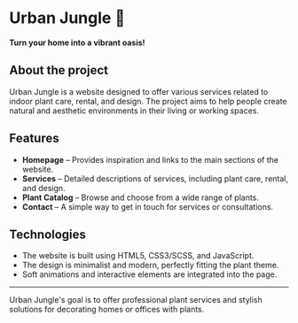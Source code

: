 # **Urban Jungle** 🌿

**Turn your home into a vibrant oasis!**

## About the project

Urban Jungle is a website designed to offer various services related to indoor plant care, rental, and design. The project aims to help people create natural and aesthetic environments in their living or working spaces.

## Features

- **Homepage** – Provides inspiration and links to the main sections of the website.
- **Services** – Detailed descriptions of services, including plant care, rental, and design.
- **Plant Catalog** – Browse and choose from a wide range of plants.
- **Contact** – A simple way to get in touch for services or consultations.

## Technologies

- The website is built using HTML5, CSS3/SCSS, and JavaScript.
- The design is minimalist and modern, perfectly fitting the plant theme.
- Soft animations and interactive elements are integrated into the page.

---

Urban Jungle's goal is to offer professional plant services and stylish solutions for decorating homes or offices with plants.



